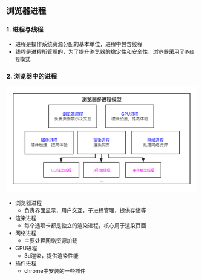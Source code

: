 ## 浏览器进程

### 1. 进程与线程
- 进程是操作系统资源分配的基本单位，进程中包含线程
- 线程是进程所管理的，为了提升浏览器的稳定性和安全性，浏览器采用了`多线程`模式

### 2. 浏览器中的进程
![浏览器多进程模型](./images/1.png)
- 浏览器进程
  - 负责界面显示，用户交互，子进程管理，提供存储等
- 渲染进程
  - 每个选项卡都是独立的渲染进程，核心用于渲染页面
- 网络进程
  - 主要处理网络资源加载
- GPU进程
  - 3d渲染，提供渲染性能
- 插件进程
  - chrome中安装的一些插件
